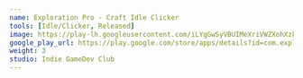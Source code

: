 ```yaml
---
name: Exploration Pro - Craft Idle Clicker
tools: [Idle/Clicker, Released]
image: https://play-lh.googleusercontent.com/iLYgGwSyVBUIMeXriVWZXohXzkSy6YlMp-mRqrD-NJqdIxTezlhic6Sef3W2DvNJiXin=s160-rw
google_play_url: https://play.google.com/store/apps/details?id=com.exploration.pro.big8labs.idle.craft
weight: 3
studio: Indie GameDev Club
---
```

